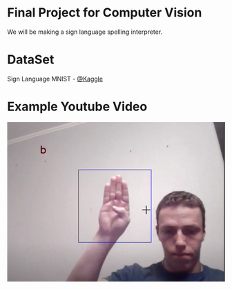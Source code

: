 # Final Project for Computer Vision
We will be making a sign language spelling interpreter.

# DataSet
Sign Language MNIST - [@Kaggle](https://www.kaggle.com/datamunge/sign-language-mnist?select=amer_sign3.png)

# Example Youtube Video
[![Example](./TNail.PNG)](https://youtu.be/CAuINpSG5sM)
